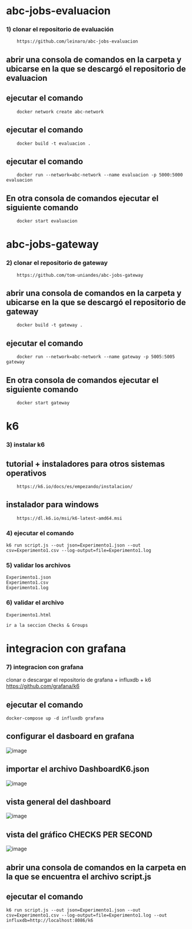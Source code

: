 # abc-jobs-evaluacion

### 1) clonar el repositorio de evaluación
        https://github.com/leinaro/abc-jobs-evaluacion

## abrir una consola de comandos en la carpeta y ubicarse en la que se descargó el repositorio de evaluacion

## ejecutar el comando 
        docker network create abc-network

## ejecutar el comando
        docker build -t evaluacion .

 ## ejecutar el comando
        docker run --network=abc-network --name evaluacion -p 5000:5000 evaluacion

 ## En otra consola de comandos ejecutar el siguiente comando
        docker start evaluacion

# abc-jobs-gateway
### 2) clonar el repositorio de gateway
        https://github.com/tom-uniandes/abc-jobs-gateway

## abrir una consola de comandos en la carpeta y ubicarse en la que se descargó el repositorio de gateway
        docker build -t gateway .

## ejecutar el comando
        docker run --network=abc-network --name gateway -p 5005:5005 gateway

 ## En otra consola de comandos ejecutar el siguiente comando
        docker start gateway

# k6
### 3) instalar k6 
  
## tutorial + instaladores para otros sistemas operativos
        https://k6.io/docs/es/empezando/instalacion/

## instalador para windows
        https://dl.k6.io/msi/k6-latest-amd64.msi


### 4) ejecutar el comando
    k6 run script.js --out json=Experimento1.json --out csv=Experimento1.csv --log-output=file=Experimento1.log

### 5) validar los archivos  
    Experimento1.json 
    Experimento1.csv 
    Experimento1.log

### 6) validar el archivo 
    Experimento1.html
    
    ir a la seccion Checks & Groups


# **************************integracion con grafana**************************

### 7) integracion con grafana
 clonar o descargar el repositorio de grafana + influxdb + k6
    https://github.com/grafana/k6


## ejecutar el comando
    docker-compose up -d influxdb grafana

## configurar el dasboard en grafana
![image](https://github.com/tom-uniandes/abc-jobs-gateway/assets/123895702/a0417ad2-0fe7-4263-b3b5-cc07c730d52d)

## importar el archivo DashboardK6.json
![image](https://github.com/tom-uniandes/abc-jobs-gateway/assets/123895702/bf906ef4-7787-4c4f-a3f9-1c0e0bd3cf14)


## vista general del dashboard
![image](https://github.com/tom-uniandes/abc-jobs-gateway/assets/123895702/7253e480-7f23-47f3-a0c4-e689a5f52605)

## vista del gráfico **CHECKS PER SECOND**

![image](https://github.com/tom-uniandes/abc-jobs-gateway/assets/123895702/45399e8c-a5b4-4d25-ab8c-cf7112577585)


## abrir una consola de comandos en la carpeta en la que se encuentra el archivo script.js
## ejecutar el comando 
    k6 run script.js --out json=Experimento1.json --out csv=Experimento1.csv --log-output=file=Experimento1.log --out influxdb=http://localhost:8086/k6    
